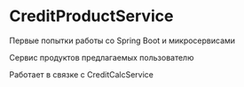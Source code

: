 # CreditProductService
Первые попытки работы со Spring Boot и микросервисами

Сервис продуктов предлагаемых пользователю

Работает в связке с CreditCalcService
